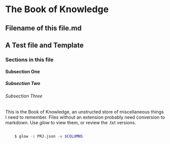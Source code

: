 # The Book of Knowledge

## Filename of this file.md

## A Test file and Template

### Sections in this file

#### Subsection One

##### Subsection Two

###### Subsection Three

This is the Book of Knowledge, an unstructed store of miscellaneous things
I need to remember.  Files without an extension probably need conversion
to markdown.  Use *glow* to view them, or review the .txt versions.

``` bash

    $ glow -s PRJ.json -w $COLUMNS

```

[//]: # ( vim: set ai noet nu sts=4 sw=4 ts=4 tw=78 filetype=markdown :)
